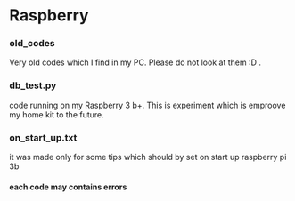 # Raspberry

### old_codes
Very old codes which I find in my PC. Please do not look at them :D .

### db_test.py
code running on my Raspberry 3 b+. This is experiment which is emproove my home kit to the future.

### on_start_up.txt
it was made only for some tips which should by set on start up raspberry pi 3b

#### each code may contains errors ###
